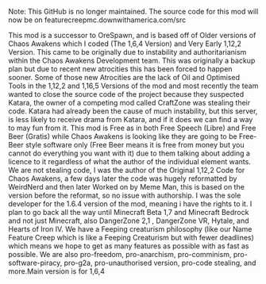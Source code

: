 Note: This GitHub is no longer maintained. The source code for this mod will now be on featurecreepmc.downwithamerica.com/src






This mod is a successor to OreSpawn, and is based off of Older versions of Chaos Awakens which I coded (The 1,6,4 Version) and Very Early 1,12,2 Version. This came to be originally due to instability and authoritarianism within the Chaos Awakens Development team. This was originally a backup plan but due to recent new atrocities this has been forced to happen sooner. Some of those new Atrocities are the lack of Oil and Optimised Tools in the 1,12,2 and 1,16,5 Versions of the mod and most recently the team wanted to close the source code of the project because they suspected Katara, the owner of a competing mod called CraftZone was stealing their code. Katara had already been the cause of much instability, but this server, is less likely to receive drama from Katara, and if it does we can find a way to may fun from it. This mod is Free as in both Free Speech (Libre) and Free Beer (Gratis) while  Chaos Awakens is looking like they are going to be Free-Beer style software only (Free Beer means it is free from money but you cannot do everything you want with it) due to them talking about adding a licence to it regardless of what the author of the individual element wants. We are not stealing code, I was the author of the Original 1,12,2 Code for Chaos Awakens, a few days later the code was hugely reformatted by WeirdNerd and then later Worked on by Meme Man, this is based on the version before the reformat, so no issue with authorship. I was the sole developer for the 1.6.4 version of the mod, meaning i have the rights to it. I plan to go back all the way until Minecraft Beta 1,7 and Minecraft Bedrock and not just Minecraft, also DangerZone 2,1 , DangerZone VR, Hytale, and Hearts of Iron IV.
We have a Feeping creaturism philosophy (like our Name Feature Creep which is like a Feeping Creaturism but with fewer deadlines) which means we hope to get as many features as possible with as fast as possible. We are also pro-freedom, pro-anarchism, pro-comminism, pro-software-piracy, pro-g2a, pro-unauthorised version, pro-code stealing, and more.Main version is for 1,6,4
